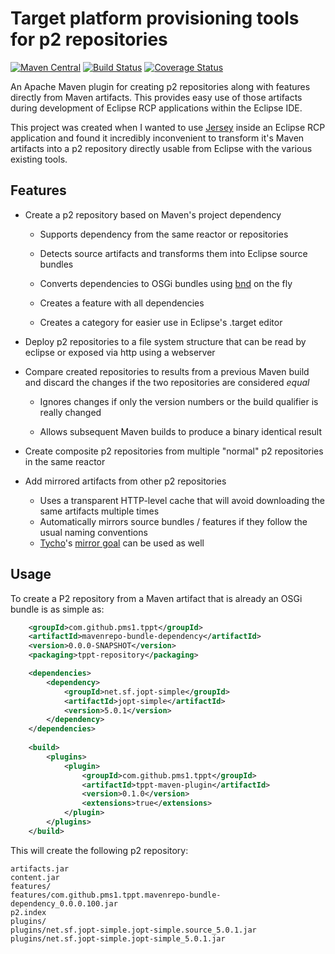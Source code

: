 # Target platform provisioning tools for p2 repositories

[![Maven Central](https://maven-badges.herokuapp.com/maven-central/com.github.pms1.tppt/tppt-maven-plugin/badge.svg)](https://maven-badges.herokuapp.com/maven-central/com.github.pms1.tppt/tppt-maven-plugin)
[![Build Status](https://travis-ci.org/pms1/tppt.svg?branch=master)](https://travis-ci.org/pms1/tppt)
[![Coverage Status](https://coveralls.io/repos/github/pms1/tppt/badge.svg?branch=)](https://coveralls.io/github/pms1/tppt?branch=)

An Apache Maven plugin for creating p2 repositories along with features directly from Maven artifacts. This
provides easy use of those artifacts during development of Eclipse RCP applications within the Eclipse IDE.

This project was created when I wanted to use [Jersey](https://jersey.java.net/) inside an Eclipse RCP application and found it incredibly inconvenient to transform it's Maven artifacts into a p2 repository directly usable from Eclipse with the various existing tools.

## Features 

* Create a p2 repository based on Maven's project dependency

  * Supports dependency from the same reactor or repositories
 
  * Detects source artifacts and transforms them into Eclipse source bundles

  * Converts dependencies to OSGi bundles using [bnd](http://bnd.bndtools.org/) on the fly

  * Creates a feature with all dependencies
 
  * Creates a category for easier use in Eclipse's .target editor

* Deploy p2 repositories to a file system structure that can be read by eclipse or exposed via http using a webserver

* Compare created repositories to results from a previous Maven build and discard the changes if the two repositories are considered _equal_

  * Ignores changes if only the version numbers or the build qualifier is really changed
 
  * Allows subsequent Maven builds to produce a binary identical result
 
* Create composite p2 repositories from multiple "normal" p2 repositories in the same reactor

* Add mirrored artifacts from other p2 repositories

  * Uses a transparent HTTP-level cache that will avoid downloading the same artifacts multiple times
  * Automatically mirrors source bundles / features if they follow the usual naming conventions
  * [Tycho](https://eclipse.org/tycho/)'s [mirror goal](https://wiki.eclipse.org/Tycho/Additional_Tools#mirror_goal) can be used as well


## Usage

To create a P2 repository from a Maven artifact that is already an OSGi bundle is as simple as:

```xml
 	<groupId>com.github.pms1.tppt</groupId>
	<artifactId>mavenrepo-bundle-dependency</artifactId>
	<version>0.0.0-SNAPSHOT</version>
	<packaging>tppt-repository</packaging>

	<dependencies>
		<dependency>
			<groupId>net.sf.jopt-simple</groupId>
			<artifactId>jopt-simple</artifactId>
			<version>5.0.1</version>
		</dependency>
	</dependencies>
	
	<build>
		<plugins>
			<plugin>
				<groupId>com.github.pms1.tppt</groupId>
				<artifactId>tppt-maven-plugin</artifactId>
				<version>0.1.0</version>
				<extensions>true</extensions>
			</plugin>
		</plugins>
	</build>
```

This will create the following p2 repository:

```
artifacts.jar
content.jar
features/
features/com.github.pms1.tppt.mavenrepo-bundle-dependency_0.0.0.100.jar
p2.index
plugins/
plugins/net.sf.jopt-simple.jopt-simple.source_5.0.1.jar
plugins/net.sf.jopt-simple.jopt-simple_5.0.1.jar
```
